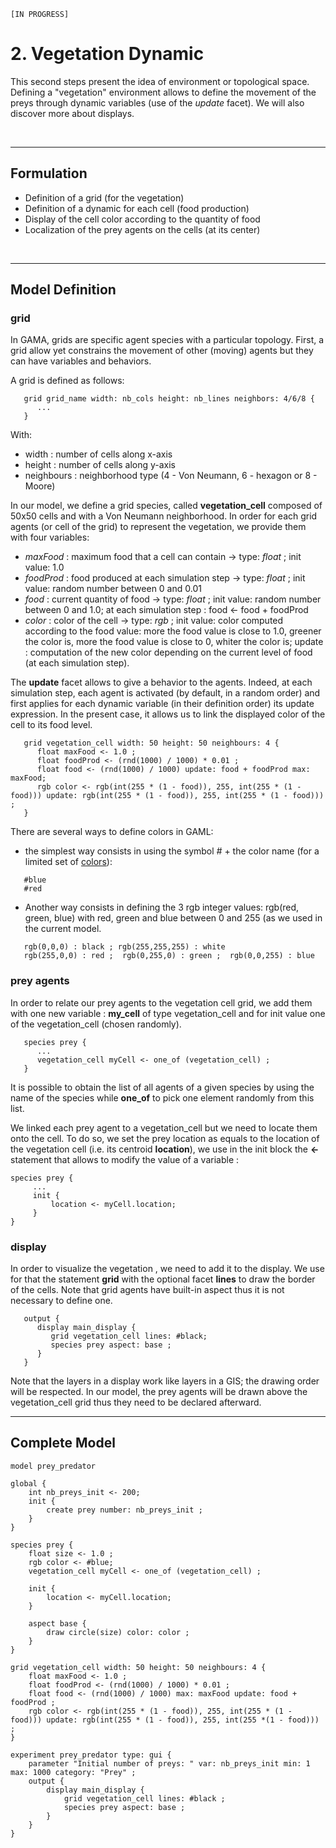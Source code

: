 `[IN PROGRESS]`
# 2. Vegetation Dynamic
This second steps present the idea of environment or topological space. Defining a "vegetation" environment allows to define the movement of the preys through dynamic variables (use of the _update_ facet). We will also discover more about displays.



<br />

---


## Formulation
  * Definition of a grid (for the vegetation)
  * Definition of a dynamic for each cell (food production)
  * Display of the cell color according to the quantity of food
  * Localization of the prey agents on the cells (at its center)

<br />

---

## Model Definition

### grid

In GAMA, grids are specific agent species with a particular topology. First, a grid allow yet constrains the movement of other (moving) agents but they can have variables and behaviors.

A grid is defined as follows:
```
   grid grid_name width: nb_cols height: nb_lines neighbors: 4/6/8 {
      ...
   }
```

With:
  * width : number of cells along x-axis
  * height : number of cells along y-axis
  * neighbours : neighborhood type (4 - Von Neumann, 6 - hexagon or 8 - Moore)

In our model, we define a grid species, called **vegetation\_cell** composed of 50x50 cells and with a Von Neumann neighborhood.
In order for each grid agents (or cell of the grid) to represent the vegetation, we provide them with four variables:
  * _maxFood_ : maximum food that a cell can contain -> type: _float_ ; init value: 1.0
  * _foodProd_ : food produced at each simulation step -> type: _float_ ; init value: random number between 0 and 0.01
  * _food_ : current quantity of food -> type: _float_ ; init value: random number between 0 and 1.0; at each simulation step : food <- food + foodProd
  * _color_ : color of the cell -> type: _rgb_ ; init value: color computed according to the food value: more the food value is close to 1.0, greener the color is, more the food value is close to 0,  whiter the color is; update : computation of the new color depending on the current level of food (at each simulation step).

The **update** facet allows to give a behavior to the agents. Indeed, at each simulation step, each agent is activated (by default, in a random order) and first applies for each dynamic variable (in their definition order) its update expression. In the present case, it allows us to link the displayed color of the cell to its food level.
```
   grid vegetation_cell width: 50 height: 50 neighbours: 4 {
      float maxFood <- 1.0 ;
      float foodProd <- (rnd(1000) / 1000) * 0.01 ;
      float food <- (rnd(1000) / 1000) update: food + foodProd max: maxFood;
      rgb color <- rgb(int(255 * (1 - food)), 255, int(255 * (1 - food))) update: rgb(int(255 * (1 - food)), 255, int(255 * (1 - food))) ;
   }
```

There are several ways to define colors in GAML:
  * the simplest way consists in using the symbol _#_ + the color name (for a limited set of  [colors](G__Index#Constants_and_colors)):
```
   #blue
   #red
```
  * Another way consists in defining the 3 rgb integer values: rgb(red, green, blue) with red, green and blue between 0 and 255 (as we used in the current model.
```
   rgb(0,0,0) : black ; rgb(255,255,255) : white
   rgb(255,0,0) : red ;  rgb(0,255,0) : green ;  rgb(0,0,255) : blue
```


### prey agents
In order to relate our prey agents to the vegetation cell grid, we add them with one new variable : **my\_cell** of type vegetation\_cell and for init value one of the vegetation\_cell (chosen randomly).

```
   species prey {
      ...
      vegetation_cell myCell <- one_of (vegetation_cell) ;
   } 
```

It is possible to obtain the list of all agents of a given species by using the name of the species while **one\_of** to pick one element randomly from this list.

We linked each prey agent to a vegetation\_cell but we need to locate them onto the cell. To do so, we set the prey location as equals to the location of the vegetation cell (i.e. its centroid **location**), we use in the init block the **<-** statement that allows to modify the value of a variable :
```
species prey {
     ...
     init {
         location <- myCell.location;
     }
}
```

### display
In order to visualize the vegetation , we need to add it to the display. We use for that the statement **grid** with the optional facet **lines** to draw the border of the cells. Note that grid agents have built-in aspect thus it is not necessary to define one.
```
   output {
      display main_display {
         grid vegetation_cell lines: #black;
         species prey aspect: base ;
      }
   }
```

Note that the layers in a display work like layers in a GIS; the drawing order will be respected. In our model, the prey agents will be drawn above the vegetation\_cell grid thus they need to be declared afterward.
<br />

---

## Complete Model

```
model prey_predator

global {
	int nb_preys_init <- 200;
	init {
		create prey number: nb_preys_init ;
	}
}

species prey {
	float size <- 1.0 ;
	rgb color <- #blue;
	vegetation_cell myCell <- one_of (vegetation_cell) ;
		
	init {
		location <- myCell.location;
	}
		
	aspect base {
		draw circle(size) color: color ;
	}
}

grid vegetation_cell width: 50 height: 50 neighbours: 4 {
	float maxFood <- 1.0 ;
	float foodProd <- (rnd(1000) / 1000) * 0.01 ;
	float food <- (rnd(1000) / 1000) max: maxFood update: food + foodProd ;
	rgb color <- rgb(int(255 * (1 - food)), 255, int(255 * (1 - food))) update: rgb(int(255 * (1 - food)), 255, int(255 *(1 - food))) ;
}

experiment prey_predator type: gui {
	parameter "Initial number of preys: " var: nb_preys_init min: 1 max: 1000 category: "Prey" ;
	output {
		display main_display {
			grid vegetation_cell lines: #black ;
			species prey aspect: base ;
		}
	}
}
```